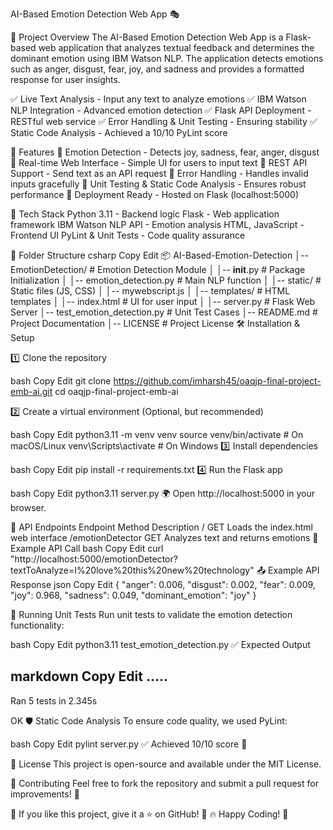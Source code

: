 AI-Based Emotion Detection Web App 🎭




📌 Project Overview
The AI-Based Emotion Detection Web App is a Flask-based web application that analyzes textual feedback and determines the dominant emotion using IBM Watson NLP. The application detects emotions such as anger, disgust, fear, joy, and sadness and provides a formatted response for user insights.

✅ Live Text Analysis - Input any text to analyze emotions
✅ IBM Watson NLP Integration - Advanced emotion detection
✅ Flask API Deployment - RESTful web service
✅ Error Handling & Unit Testing - Ensuring stability
✅ Static Code Analysis - Achieved a 10/10 PyLint score

🎯 Features
🔹 Emotion Detection - Detects joy, sadness, fear, anger, disgust
🔹 Real-time Web Interface - Simple UI for users to input text
🔹 REST API Support - Send text as an API request
🔹 Error Handling - Handles invalid inputs gracefully
🔹 Unit Testing & Static Code Analysis - Ensures robust performance
🔹 Deployment Ready - Hosted on Flask (localhost:5000)

🚀 Tech Stack
Python 3.11 - Backend logic
Flask - Web application framework
IBM Watson NLP API - Emotion analysis
HTML, JavaScript - Frontend UI
PyLint & Unit Tests - Code quality assurance


📂 Folder Structure
csharp
Copy
Edit
📦 AI-Based-Emotion-Detection
│-- EmotionDetection/             # Emotion Detection Module
│   │-- __init__.py               # Package Initialization
│   │-- emotion_detection.py      # Main NLP function
│
│-- static/                       # Static files (JS, CSS)
│   │-- mywebscript.js
│
│-- templates/                    # HTML templates
│   │-- index.html                 # UI for user input
│
│-- server.py                      # Flask Web Server
│-- test_emotion_detection.py      # Unit Test Cases
│-- README.md                      # Project Documentation
│-- LICENSE                        # Project License
🛠 Installation & Setup

1️⃣ Clone the repository

bash
Copy
Edit
git clone https://github.com/imharsh45/oaqjp-final-project-emb-ai.git
cd oaqjp-final-project-emb-ai

2️⃣ Create a virtual environment (Optional, but recommended)

bash
Copy
Edit
python3.11 -m venv venv
source venv/bin/activate   # On macOS/Linux
venv\Scripts\activate      # On Windows
3️⃣ Install dependencies

bash
Copy
Edit
pip install -r requirements.txt
4️⃣ Run the Flask app

bash
Copy
Edit
python3.11 server.py
🌍 Open http://localhost:5000 in your browser.

📡 API Endpoints
Endpoint	Method	Description
/	GET	Loads the index.html web interface
/emotionDetector	GET	Analyzes text and returns emotions
📝 Example API Call
bash
Copy
Edit
curl "http://localhost:5000/emotionDetector?textToAnalyze=I%20love%20this%20new%20technology"
📤 Example API Response
json
Copy
Edit
{
    "anger": 0.006,
    "disgust": 0.002,
    "fear": 0.009,
    "joy": 0.968,
    "sadness": 0.049,
    "dominant_emotion": "joy"
}


🧪 Running Unit Tests
Run unit tests to validate the emotion detection functionality:

bash
Copy
Edit
python3.11 test_emotion_detection.py
✅ Expected Output

markdown
Copy
Edit
.....
----------------------------------------------------------------------
Ran 5 tests in 2.345s

OK
🛡 Static Code Analysis
To ensure code quality, we used PyLint:

bash
Copy
Edit
pylint server.py
✅ Achieved 10/10 score 🎯

📜 License
This project is open-source and available under the MIT License.


🌟 Contributing
Feel free to fork the repository and submit a pull request for improvements! 🚀

📢 If you like this project, give it a ⭐ on GitHub! 🎉
🔥 Happy Coding! 🚀
